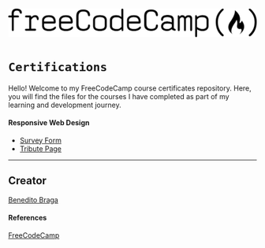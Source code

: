 <!-- variables -->
[logo]: images/logo-freecodecamp.svg 

<a href="https://www.freecodecamp.org/">![logo]</a>

# `Certifications`

Hello! Welcome to my FreeCodeCamp course certificates repository. Here, you will find the files for the courses I have completed as part of my learning and development journey.

#### Responsive Web Design

- [Survey Form](https://github.com/beneditobraga/journey-projects-and-certs/tree/main/freecodecamp/01-responsive-web-design/01-survey-form "Access Here!")
- [Tribute Page](https://github.com/beneditobraga/journey-projects-and-certs/tree/main/freecodecamp/01-responsive-web-design/02-tribute-page "Access Here!")

---

## Creator

[Benedito Braga](https://beneditobraga.github.io/portfolio/ "Meet the Creator.")

#### References

[FreeCodeCamp](https://www.freecodecamp.org/ "Access the course content here.")
